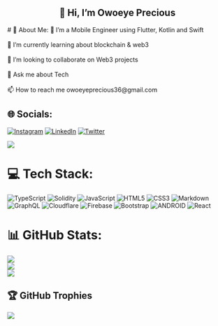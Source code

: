 <h2 align="center"> 👋 Hi, I’m Owoeye Precious </h2>
# 💫 About Me:
🔭 I’m a Mobile Engineer using Flutter, Kotlin and Swift <br><br>🌱 I’m currently learning about blockchain & web3<br><br>👯 I’m looking to collaborate on Web3 projects <br><br>💬 Ask me about Tech<br><br>📫 How to reach me owoeyeprecious36@gmail.com


## 🌐 Socials:
 [![Instagram](https://img.shields.io/badge/Instagram-%23E4405F.svg?logo=Instagram&logoColor=white)](https://instagram.com/tomide_precious) [![LinkedIn](https://img.shields.io/badge/LinkedIn-%230077B5.svg?logo=linkedin&logoColor=white)](https://linkedin.com/in/owoeye-precious-778763206) [![Twitter](https://img.shields.io/badge/Twitter-%231DA1F2.svg?logo=Twitter&logoColor=white)](https://twitter.com/Owoeye_eth) 

 <img src="https://profile-counter.glitch.me/parallelbox-lab/count.svg" />

# 💻 Tech Stack:
![TypeScript](https://img.shields.io/badge/typescript-%23007ACC.svg?style=for-the-badge&logo=typescript&logoColor=white) ![Solidity](https://img.shields.io/badge/Solidity-%23363636.svg?style=for-the-badge&logo=solidity&logoColor=white) ![JavaScript](https://img.shields.io/badge/javascript-%23323330.svg?style=for-the-badge&logo=javascript&logoColor=%23F7DF1E) ![HTML5](https://img.shields.io/badge/html5-%23E34F26.svg?style=for-the-badge&logo=html5&logoColor=white) ![CSS3](https://img.shields.io/badge/css3-%231572B6.svg?style=for-the-badge&logo=css3&logoColor=white) ![Markdown](https://img.shields.io/badge/markdown-%23000000.svg?style=for-the-badge&logo=markdown&logoColor=white) ![GraphQL](https://img.shields.io/badge/-GraphQL-E10098?style=for-the-badge&logo=graphql&logoColor=white) ![Cloudflare](https://img.shields.io/badge/Cloudflare-F38020?style=for-the-badge&logo=Cloudflare&logoColor=white) ![Firebase](https://img.shields.io/badge/firebase-%23039BE5.svg?style=for-the-badge&logo=firebase) ![Bootstrap](https://img.shields.io/badge/bootstrap-%23563D7C.svg?style=for-the-badge&logo=bootstrap&logoColor=white)  ![ANDROID](https://img.shields.io/badge/android-%2320232a.svg?style=for-the-badge&logo=android&logoColor=%a4c639) ![React](https://img.shields.io/badge/react-%2320232a.svg?style=for-the-badge&logo=react&logoColor=%2361DAFB)
# 📊 GitHub Stats:
![](https://github-readme-stats.vercel.app/api?username=parallelbox-lab&theme=dark&hide_border=true&include_all_commits=true&count_private=true)<br/>
![](https://github-readme-streak-stats.herokuapp.com/?user=parallelbox-lab&theme=dark&hide_border=true)<br/>
![](https://github-readme-stats.vercel.app/api/top-langs/?username=parallelbox-lab&theme=dark&hide_border=true&include_all_commits=true&count_private=true&layout=compact)

## 🏆 GitHub Trophies
![](https://github-profile-trophy.vercel.app/?username=parallelbox-lab&theme=radical&no-frame=false&no-bg=true&margin-w=4)





<!---
parallelbox-lab/parallelbox-lab is a ✨ special ✨ repository because its `README.md` (this file) appears on your GitHub profile.
You can click the Preview link to take a look at your changes.
--->
